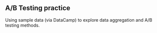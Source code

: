 ## A/B Testing practice
Using sample data (via DataCamp) to explore data aggregation and A/B testing methods.